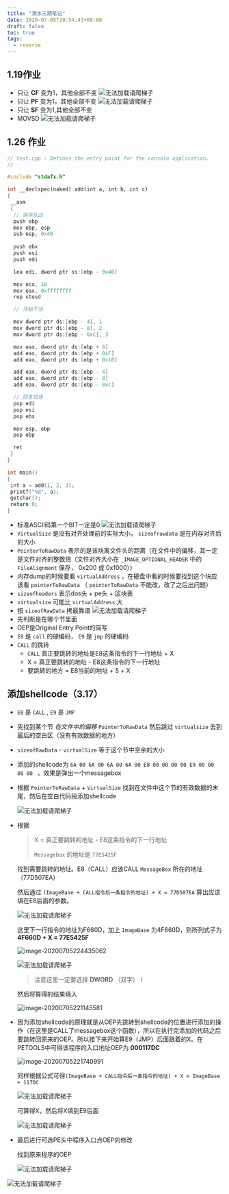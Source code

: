 ```yaml
---
title: "滴水三期笔记"
date: 2020-07-05T20:54:43+08:00
draft: false
toc: true
tags: 
  - reverse
---
```

## 1.19作业
+ 只让 **CF** 变为1，其他全部不变
![无法加载请爬梯子](https://cdn.jsdelivr.net/gh/smallzhong/picgo-pic-bed@master/20200705210151.png)
+ 只让 **PF** 变为1，其他全部不变
![无法加载请爬梯子](https://cdn.jsdelivr.net/gh/smallzhong/picgo-pic-bed@master/20200705210225.png)
+ 只让 **SF** 变为1,其他全部不变
+ MOVSD
![无法加载请爬梯子](https://cdn.jsdelivr.net/gh/smallzhong/picgo-pic-bed@master/20200705210241.png)
## 1.26 作业
```c++
// test.cpp : Defines the entry point for the console application.
//

#include "stdafx.h"

int __declspec(naked) add(int a, int b, int c)
{
 __asm
 {
  // 保存队战
  push ebp
  mov ebp, esp
  sub esp, 0x40
  
  push ebx
  push esi
  push edi

  lea edi, dword ptr ss:[ebp - 0x40]

  mov ecx, 10
  mov eax, 0xffffffff
  rep stosd

  // 开始干活

  mov dword ptr ds:[ebp - 4], 1
  mov dword ptr ds:[ebp - 8], 2
  mov dword ptr ds:[ebp - 0xC], 3

  mov eax, dword ptr ds:[ebp + 8]
  add eax, dword ptr ds:[ebp + 0xC]
  add eax, dword ptr ds:[ebp + 0x10]

  add eax, dword ptr ds:[ebp - 4]
  add eax, dword ptr ds:[ebp - 8]
  add eax, dword ptr ds:[ebp - 0xc]

  // 回复现场
  pop edi
  pop esi
  pop ebx

  mov esp, ebp
  pop ebp

  ret
 }
}

int main()
{
 int a = add(1, 2, 3);
 printf("%d", a);
 getchar();
 return 0;
}
```
+ 标准ASCII码第一个BIT一定是0
![无法加载请爬梯子](https://cdn.jsdelivr.net/gh/smallzhong/picgo-pic-bed@master/20200705210338.png)
+ `VirtualSize` 是没有对齐处理前的实际大小， `sizeofrawdata` 是在内存对齐后的大小
+  `PointerToRawData` 表示的是该块离文件头的距离（在文件中的偏移，其一定是文件对齐的整数倍（文件对齐大小在 `_IMAGE_OPTIONAL_HEADER` 中的 `FileAlignment` 保存， 0x200 或 0x1000））
+ 内存dump的时候要看 `virtualAddress` ，在硬盘中看的时候要找到这个块应该看 `pointerToRawData` （ `pointerToRawData` 不能改，改了之后出问题）
+ `sizeofheaders` 表示dos头 + pe头 + 区块表
+ `virtualsize` 可能比 `virtualAddress` 大
+ 按 `sizeofRawData` 拷最靠谱
![无法加载请爬梯子](https://cdn.jsdelivr.net/gh/smallzhong/picgo-pic-bed@master/20200705210413.png)
+ 先判断是在哪个节里面
+ OEP是Original Entry Point的简写
+ `E8` 是 `call` 的硬编码， `E9` 是 `jmp` 的硬编码
+ `CALL` 的跳转
    + `CALL` 真正要跳转的地址是E8这条指令的下一行地址 + X
    + X = 真正要跳转的地址 - E8这条指令的下一行地址
    + 要跳转的地方 = E8当前的地址 + 5 + X
## 添加shellcode（3.17）

+ `E8`  是 `CALL` , `E9` 是 `JMP`

+ 先找到某个节 *在文件中的偏移* `PointerToRawData` 然后跳过 `virtualsize` 去到最后的空白区（没有有效数据的地方）

+ `sizeofRawData` - `virtualSize` 等于这个节中空余的大小

+ 添加的shellcode为 `6A 00 6A 00 6A 00 6A 00 E8 00 00 00 00 E9 00 00 00 00 ` ，效果是弹出一个messagebox

+ 根据 `PointerToRawData` + `VirtualSize` 找到在文件中这个节的有效数据的末尾，然后在空白代码段添加shellcode

  ![无法加载请爬梯子](https://cdn.jsdelivr.net/gh/smallzhong/picgo-pic-bed@master/20200705215411.png)

+ 根据

  > X = 真正要跳转的地址 - E8这条指令的下一行地址
  >
  > `Messagebox` 的地址是 `77E5425F`

  找到需要跳转的地址。E8（CALL）应该CALL  `MessageBox` 所在的地址（77D507EA）

  然后通过 `(ImageBase + CALL指令后一条指令的地址) + X = 77D507EA` 算出应该填在E8后面的参数。

  ![无法加载请爬梯子](https://cdn.jsdelivr.net/gh/smallzhong/picgo-pic-bed@master/20200705220737.png)

  这里下一行指令的地址为F660D，加上 `ImageBase` 为4F660D，则所列式子为 **4F660D + X = 77E5425F**

  ![image-20200705224435062](C:\Users\雨初\AppData\Roaming\Typora\typora-user-images\image-20200705224435062.png)

  ![无法加载请爬梯子](https://cdn.jsdelivr.net/gh/smallzhong/picgo-pic-bed@master/20200705230109.png)

  > 注意这里一定要选择 **DWORD** （双字）！

  然后将算得的结果填入

  ![image-20200705221145581](C:\Users\雨初\AppData\Roaming\Typora\typora-user-images\image-20200705221145581.png)

  

+ 因为添加shellcode的原理就是从OEP先跳转到shellcode的位置进行添加的操作（在这里是CALL了messagebox这个函数），所以在执行完添加的代码之后要跳转回原来的OEP。所以接下来开始算E9（JMP）后面跟着的X。在PETOOLS中可得该程序的入口地址OEP为 **000117DC**

  ![image-20200705221740991](C:\Users\雨初\AppData\Roaming\Typora\typora-user-images\image-20200705221740991.png)

  同样根据公式可得`(ImageBase + CALL指令后一条指令的地址) + X = ImageBase + 117DC`
  
  ![无法加载请爬梯子](https://cdn.jsdelivr.net/gh/smallzhong/picgo-pic-bed@master/20200705222125.png)
  
  可算得X，然后将X填到E9后面
  
  ![无法加载请爬梯子](https://cdn.jsdelivr.net/gh/smallzhong/picgo-pic-bed@master/20200705222222.png)
  
+ 最后进行可选PE头中程序入口点OEP的修改

  找到原来程序的OEP

  ![无法加载请爬梯子](https://cdn.jsdelivr.net/gh/smallzhong/picgo-pic-bed@master/20200705222452.png)



![无法加载请爬梯子](https://cdn.jsdelivr.net/gh/smallzhong/picgo-pic-bed@master/20200705232039.png)







